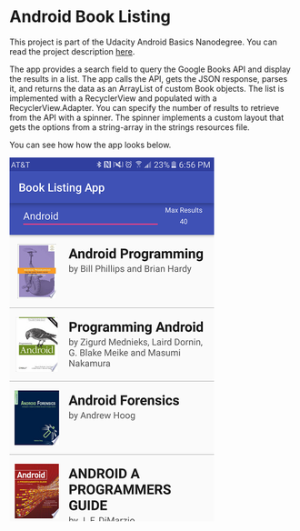 # Android Book Listing

This project is part of the Udacity Android Basics Nanodegree. You can read the project description [here](https://github.com/udacity/Project-Descriptions-for-Review/blob/master/Beginner%20Android/Book_Listing.md).

The app provides a search field to query the Google Books API and display the results in a list. The app calls the API, gets the JSON response, parses it, and returns the data as an ArrayList of custom Book objects. The list is implemented with a RecyclerView and populated with a RecyclerView.Adapter. You can specify the number of results to retrieve from the API with a spinner. The spinner implements a custom layout that gets the options from a string-array in the strings resources file.

You can see how how the app looks below.

![Android Book Listing App uses the Google Books API](https://github.com/throwrocks/android-project-images/blob/master/book-listing/book-listing-20160830.png)
